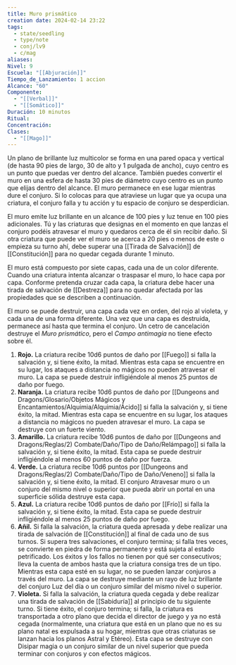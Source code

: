 ```yaml
---
title: Muro prismático
creation date: 2024-02-14 23:22
tags:
  - state/seedling
  - type/note
  - conj/lv9
  - c/mag
aliases: 
Nivel: 9
Escuela: "[[Abjuración]]"
Tiempo_de_Lanzamiento: 1 accion
Alcance: "60"
Componente:
  - "[[Verbal]]"
  - "[[Somático]]"
Duración: 10 minutos
Ritual: 
Concentración: 
Clases:
  - "[[Mago]]"
---
```

Un plano de brillante luz multicolor se forma en una pared opaca y vertical (de hasta 90 pies de largo, 30 de alto y 1 pulgada de ancho), cuyo centro es un punto que puedas ver dentro del alcance. También puedes convertir el muro en una esfera de hasta 30 pies de diámetro cuyo centro es un punto que elijas dentro del alcance. El muro permanece en ese lugar mientras dure el conjuro. Si lo colocas para que atraviese un lugar que ya ocupa una criatura, el conjuro falla y tu acción y tu espacio de conjuro se desperdician.

El muro emite luz brillante en un alcance de 100 pies y luz tenue en 100 pies adicionales. Tú y las criaturas que designas en el momento en que lanzas el conjuro podéis atravesar el muro y quedaros cerca de él sin recibir daño. Si otra criatura que puede ver el muro se acerca a 20 pies o menos de este o empieza su turno ahí, debe superar una [[Tirada de Salvación]] de [[Constitución]] para no quedar cegada durante 1 minuto.

El muro está compuesto por siete capas, cada una de un color diferente. Cuando una criatura intenta alcanzar o traspasar el muro, lo hace capa por capa. Conforme pretenda cruzar cada capa, la criatura debe hacer una tirada de salvación de [[Destreza]] para no quedar afectada por las propiedades que se describen a continuación.

El muro se puede destruir, una capa cada vez en orden, del rojo al violeta, y cada una de una forma diferente. Una vez que una capa es destruida, permanece así hasta que termina el conjuro. Un cetro de cancelación destruye el _Muro prismático_, pero el _Campo antimagia_ no tiene efecto sobre él.

1. **Rojo.** La criatura recibe 10d6 puntos de daño por [[Fuego]] si falla la salvación y, si tiene éxito, la mitad. Mientras esta capa se encuentre en su lugar, los ataques a distancia no mágicos no pueden atravesar el muro. La capa se puede destruir infligiéndole al menos 25 puntos de daño por fuego.
2. **Naranja.** La criatura recibe 10d6 puntos de daño por [[Dungeons and Dragons/Glosario/Objetos Mágicos y Encantamientos/Alquimia/Alquimia/Ácido]] si falla la salvación y, si tiene éxito, la mitad. Mientras esta capa se encuentre en su lugar, los ataques a distancia no mágicos no pueden atravesar el muro. La capa se destruye con un fuerte viento.
3. **Amarillo.** La criatura recibe 10d6 puntos de daño por [[Dungeons and Dragons/Reglas/2) Combate/Daño/Tipo de Daño/Relámpago]] si falla la salvación y, si tiene éxito, la mitad. Esta capa se puede destruir infligiéndole al menos 60 puntos de daño por fuerza.
4. **Verde.** La criatura recibe 10d6 puntos por [[Dungeons and Dragons/Reglas/2) Combate/Daño/Tipo de Daño/Veneno]] si falla la salvación y, si tiene éxito, la mitad. El conjuro Atravesar muro o un conjuro del mismo nivel o superior que pueda abrir un portal en una superficie sólida destruye esta capa.
5. **Azul.** La criatura recibe 10d6 puntos de daño por [[Frío]] si falla la salvación y, si tiene éxito, la mitad. Esta capa se puede destruir infligiéndole al menos 25 puntos de daño por fuego.
6. **Añil.** Si falla la salvación, la criatura queda apresada y debe realizar una tirada de salvación de [[Constitución]] al final de cada uno de sus turnos. Si supera tres salvaciones, el conjuro termina; si falla tres veces, se convierte en piedra de forma permanente y está sujeta al estado petrificado. Los éxitos y los fallos no tienen por qué ser consecutivos; lleva la cuenta de ambos hasta que la criatura consiga tres de un tipo. Mientras esta capa esté en su lugar, no se pueden lanzar conjuros a través del muro. La capa se destruye mediante un rayo de luz brillante del conjuro Luz del día o un conjuro similar del mismo nivel o superior.
7. **Violeta.** Si falla la salvación, la criatura queda cegada y debe realizar una tirada de salvación de [[Sabiduría]] al principio de tu siguiente turno. Si tiene éxito, el conjuro termina; si falla, la criatura es transportada a otro plano que decida el director de juego y ya no está cegada (normalmente, una criatura que está en un plano que no es su plano natal es expulsada a su hogar, mientras que otras criaturas se lanzan hacia los planos Astral y Etéreo). Esta capa se destruye con Disipar magia o un conjuro similar de un nivel superior que pueda terminar con conjuros y con efectos mágicos.